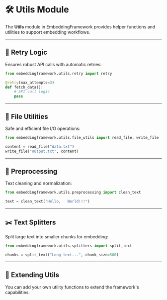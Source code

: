 # 🛠️ Utils Module

The **Utils** module in EmbeddingFramework provides helper functions and utilities to support embedding workflows.

---

## 🔄 Retry Logic

Ensures robust API calls with automatic retries:
```python
from embeddingframework.utils.retry import retry

@retry(max_attempts=3)
def fetch_data():
    # API call logic
    pass
```

---

## 📁 File Utilities

Safe and efficient file I/O operations:
```python
from embeddingframework.utils.file_utils import read_file, write_file

content = read_file("data.txt")
write_file("output.txt", content)
```

---

## 🧹 Preprocessing

Text cleaning and normalization:
```python
from embeddingframework.utils.preprocessing import clean_text

text = clean_text("Hello,   World!!!")
```

---

## ✂️ Text Splitters

Split large text into smaller chunks for embedding:
```python
from embeddingframework.utils.splitters import split_text

chunks = split_text("Long text...", chunk_size=500)
```

---

## 🔌 Extending Utils

You can add your own utility functions to extend the framework's capabilities.
